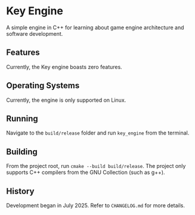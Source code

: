 # Key Engine
A simple engine in C++ for learning about game engine architecture and software development.

## Features
Currently, the Key engine boasts zero features.

## Operating Systems
Currently, the engine is only supported on Linux. 

## Running
Navigate to the `build/release` folder and run `key_engine` from the terminal.

## Building
From the project root, run `cmake --build build/release`. The project only supports C++ compilers from the GNU Collection (such as g++).

## History
Development began in July 2025. Refer to `CHANGELOG.md` for more details.
